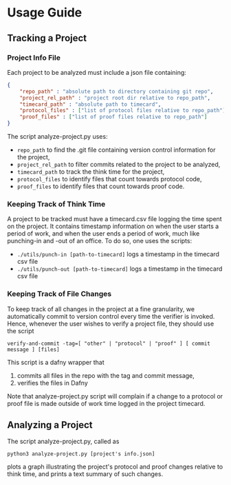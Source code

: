 # Usage Guide

## Tracking a Project

### Project Info File
Each project to be analyzed must include a json file containing:

```json
{
    "repo_path" : "absolute path to directory containing git repo",
    "project_rel_path" : "project root dir relative to repo_path",
    "timecard_path" : "absolute path to timecard",
    "protocol_files" : ["list of protocol files relative to repo_path"],
    "proof_files" : ["list of proof files relative to repo_path"]
}
```

The script analyze-project.py uses:

* `repo_path` to find the .git file containing version control information for the project,
* `project_rel_path` to filter commits related to the project to be analyzed,
* `timecard_path` to track the think time for the project,
* `protocol_files` to identify files that count towards protocol code,
* `proof_files` to identify files that count towards proof code.

### Keeping Track of Think Time 
A project to be tracked must have a timecard.csv file logging the time spent on the project.
It contains timestamp information on when the user starts a period of work, and when the user 
ends a period of work, much like punching-in and -out of an office. To do so, one uses the 
scripts:

* `./utils/punch-in [path-to-timecard]` logs a timestamp in the timecard csv file
* `./utils/punch-out [path-to-timecard]` logs a timestamp in the timecard csv file

### Keeping Track of File Changes
To keep track of all changes in the project at a fine granularity, we automatically commit
to version control every time the verifier is invoked. Hence, whenever the user wishes to
verify a project file, they should use the script

```
verify-and-commit -tag=[ "other" | "protocol" | "proof" ] [ commit message ] [files]
```

This script is a dafny wrapper that 
1. commits all files in the repo with the tag and commit message, 
2. verifies the files in Dafny

Note that analyze-project.py script will complain if a change to a protocol or proof file is
made outside of work time logged in the project timecard.

## Analyzing a Project

The script analyze-project.py, called as

```
python3 analyze-project.py [project's info.json]
```

plots a graph illustrating the project's protocol and proof changes relative to think time, 
and prints a text summary of such changes.